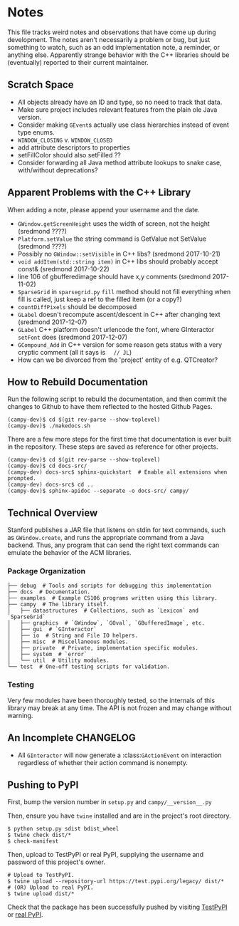 # Notes

This file tracks weird notes and observations that have come up during development. The notes aren't necessarily a problem or bug, but just something to watch, such as an odd implementation note, a reminder, or anything else. Apparently strange behavior with the C++ libraries should be (eventually) reported to their current maintainer. 

## Scratch Space

- All objects already have an ID and type, so no need to track that data.
- Make sure project includes relevant features from the plain ole Java version.
- Consider making `GEvent`s actually use class hierarchies instead of event type enums.
- `WINDOW_CLOSING` v. `WINDOW_CLOSED`
- add attribute descriptors to properties
- setFillColor should also setFilled ??
- Consider forwarding all Java method attribute lookups to snake case, with/without deprecations?

## Apparent Problems with the C++ Library

When adding a note, please append your username and the date.

- `GWindow.getScreenHeight` uses the width of screen, not the height (sredmond ????)
- `Platform.setValue` the string command is GetValue not SetValue (sredmond ????)
- Possibly no `GWindow::setVisible` in C++ libs? (sredmond 2017-10-21)
- `void addItem(std::string item)` in C++ libs should probably accept const& (sredmond 2017-10-22)
- line 106 of gbufferedimage should have x,y comments (sredmond 2017-11-02)
- `SparseGrid` in `sparsegrid.py` `fill` method should not fill everything when fill is called, just keep a ref to the filled item (or a copy?)
- `countDiffPixels` should be decomposed
- `GLabel` doesn't recompute ascent/descent in C++ after changing text (sredmond 2017-12-07)
- `GLabel` C++ platform doesn't urlencode the font, where GInteractor `setFont` does (sredmond 2017-12-07)
- `GCompound_Add` in C++ version for some reason gets status with a very cryptic comment (all it says is `  // JL`)
- How can we be divorced from the 'project' entity of e.g. QTCreator?

## How to Rebuild Documentation

Run the following script to rebuild the documentation, and then commit the changes to Github to have them reflected to the hosted Github Pages.

```
(campy-dev)$ cd $(git rev-parse --show-toplevel)
(campy-dev)$ ./makedocs.sh
```

There are a few more steps for the first time that documentation is ever built in the repository. These steps are saved as reference for other projects.
```
(campy-dev)$ cd $(git rev-parse --show-toplevel)
(campy-dev)$ cd docs-src/
(campy-dev) docs-src$ sphinx-quickstart  # Enable all extensions when prompted.
(campy-dev) docs-src$ cd ..
(campy-dev)$ sphinx-apidoc --separate -o docs-src/ campy/
```

## Technical Overview

Stanford publishes a JAR file that listens on stdin for text commands, such as `GWindow.create`, and runs the appropriate command from a Java backend. Thus, any program that can send the right text commands can emulate the behavior of the ACM libraries.

### Package Organization
```
├── debug  # Tools and scripts for debugging this implementation
├── docs  # Documentation.
├── examples  # Example CS106 programs written using this library.
├── campy  # The library itself.
│   ├── datastructures  # Collections, such as `Lexicon` and `SparseGrid`
│   ├── graphics  # `GWindow`, `GOval`, `GBufferedImage`, etc.
│   ├── gui  # `GInteractor`
│   ├── io  # String and File IO helpers.
│   ├── misc  # Miscellaneous modules.
│   ├── private  # Private, implementation specific modules.
│   ├── system  # `error`
│   └── util  # Utility modules.
└── test  # One-off testing scripts for validation.
```

### Testing

Very few modules have been thoroughly tested, so the internals of this library may break at any time. The API is not frozen and may change without warning.



## An Incomplete CHANGELOG

- All `GInteractor` will now generate a :class:`GActionEvent` on interaction regardless of whether their action command is nonempty.

## Pushing to PyPI

First, bump the version number in `setup.py` and `campy/__version__.py`

Then, ensure you have `twine` installed and are in the project's root directory.

```
$ python setup.py sdist bdist_wheel
$ twine check dist/*
$ check-manifest
```

Then, upload to TestPyPI or real PyPI, supplying the username and password of this project's owner.

```
# Upload to TestPyPI.
$ twine upload --repository-url https://test.pypi.org/legacy/ dist/*
# (OR) Upload to real PyPI.
$ twine upload dist/*
```

Check that the package has been successfully pushed by visiting [TestPyPI](https://test.pypi.org/project/campy/) or [real PyPI](https://pypi.org/project/campy/).